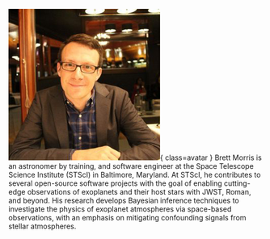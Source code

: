 ![Brett Morris](Morris.jpg){ class=avatar }
Brett Morris is an astronomer by training, and software engineer at the Space Telescope Science Institute (STScI) in Baltimore, Maryland. At STScI, he contributes to several open-source software projects with the goal of enabling cutting-edge observations of exoplanets and their host stars with JWST, Roman, and beyond. His research develops Bayesian inference techniques to investigate the physics of exoplanet atmospheres via space-based observations, with an emphasis on mitigating confounding signals from stellar atmospheres.
